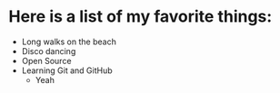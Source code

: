 # Here is a list of my favorite things:

* Long walks on the beach
* Disco dancing
* Open Source
* Learning Git and GitHub
  * Yeah 
